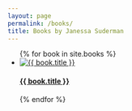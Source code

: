 ```yaml
---
layout: page
permalink: /books/
title: Books by Janessa Suderman
---
```


<ul class="books">
{% for book in site.books %}
  <li>
    <a href="{{ book.url }}" title="{{ book.title }}">
      <img src="{{ book.cover }}" alt="{{ book.title }}">
      <h4>{{ book.title }}</h4>
    </a>
  </li>
{% endfor %}
</ul>
